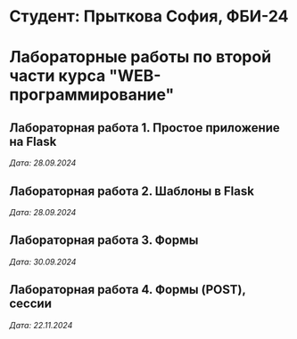 # Студент: Прыткова София, ФБИ-24

# Лабораторные работы по второй части курса "WEB-программирование"

## Лабораторная работа 1. Простое приложение на Flask

*Дата: 28.09.2024*

## Лабораторная работа 2. Шаблоны в Flask

*Дата: 28.09.2024*

## Лабораторная работа 3. Формы

*Дата: 30.09.2024*


## Лабораторная работа 4. Формы (POST), сессии

*Дата: 22.11.2024*
